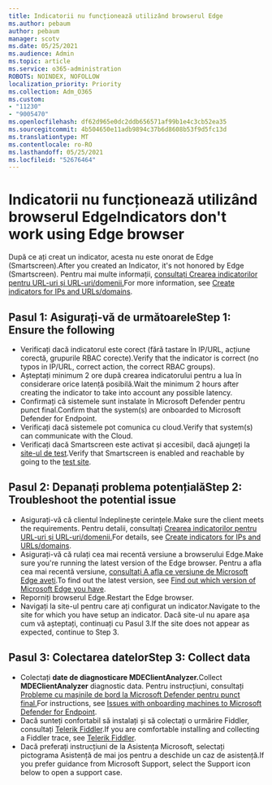 ```yaml
---
title: Indicatorii nu funcționează utilizând browserul Edge
ms.author: pebaum
author: pebaum
manager: scotv
ms.date: 05/25/2021
ms.audience: Admin
ms.topic: article
ms.service: o365-administration
ROBOTS: NOINDEX, NOFOLLOW
localization_priority: Priority
ms.collection: Adm_O365
ms.custom:
- "11230"
- "9005470"
ms.openlocfilehash: df62d965e0dc2ddb656571af99b1e4c3cb52ea35
ms.sourcegitcommit: 4b504650e11adb9894c37b6d8608b53f9d5fc13d
ms.translationtype: MT
ms.contentlocale: ro-RO
ms.lasthandoff: 05/25/2021
ms.locfileid: "52676464"
---
```

# <a name="indicators-dont-work-using-edge-browser"></a><span data-ttu-id="24e92-102">Indicatorii nu funcționează utilizând browserul Edge</span><span class="sxs-lookup"><span data-stu-id="24e92-102">Indicators don't work using Edge browser</span></span>

<span data-ttu-id="24e92-103">După ce ați creat un indicator, acesta nu este onorat de Edge (Smartscreen).</span><span class="sxs-lookup"><span data-stu-id="24e92-103">After you created an Indicator, it's not honored by Edge (Smartscreen).</span></span> <span data-ttu-id="24e92-104">Pentru mai multe informații, [consultați Crearea indicatorilor pentru URL-uri și URL-uri/domenii.](/microsoft-365/security/defender-endpoint/indicator-ip-domain)</span><span class="sxs-lookup"><span data-stu-id="24e92-104">For more information, see [Create indicators for IPs and URLs/domains](/microsoft-365/security/defender-endpoint/indicator-ip-domain).</span></span>

## <a name="step-1-ensure-the-following"></a><span data-ttu-id="24e92-105">Pasul 1: Asigurați-vă de următoarele</span><span class="sxs-lookup"><span data-stu-id="24e92-105">Step 1: Ensure the following</span></span>

- <span data-ttu-id="24e92-106">Verificați dacă indicatorul este corect (fără tastare în IP/URL, acțiune corectă, grupurile RBAC corecte).</span><span class="sxs-lookup"><span data-stu-id="24e92-106">Verify that the indicator is correct (no typos in IP/URL, correct action, the correct RBAC groups).</span></span>
- <span data-ttu-id="24e92-107">Așteptați minimum 2 ore după crearea indicatorului pentru a lua în considerare orice latență posibilă.</span><span class="sxs-lookup"><span data-stu-id="24e92-107">Wait the minimum 2 hours after creating the indicator to take into account any possible latency.</span></span>
- <span data-ttu-id="24e92-108">Confirmați că sistemele sunt instalate în Microsoft Defender pentru punct final.</span><span class="sxs-lookup"><span data-stu-id="24e92-108">Confirm that the system(s) are onboarded to Microsoft Defender for Endpoint.</span></span>
- <span data-ttu-id="24e92-109">Verificați dacă sistemele pot comunica cu cloud.</span><span class="sxs-lookup"><span data-stu-id="24e92-109">Verify that system(s) can communicate with the Cloud.</span></span>
- <span data-ttu-id="24e92-110">Verificați dacă Smartscreen este activat și accesibil, dacă ajungeți la [site-ul de test](https://demo.smartscreen.msft.net).</span><span class="sxs-lookup"><span data-stu-id="24e92-110">Verify that Smartscreen is enabled and reachable by going to the [test site](https://demo.smartscreen.msft.net).</span></span>

## <a name="step-2-troubleshoot-the-potential-issue"></a><span data-ttu-id="24e92-111">Pasul 2: Depanați problema potențială</span><span class="sxs-lookup"><span data-stu-id="24e92-111">Step 2: Troubleshoot the potential issue</span></span>

- <span data-ttu-id="24e92-112">Asigurați-vă că clientul îndeplinește cerințele.</span><span class="sxs-lookup"><span data-stu-id="24e92-112">Make sure the client meets the requirements.</span></span> <span data-ttu-id="24e92-113">Pentru detalii, consultați [Crearea indicatorilor pentru URL-uri și URL-uri/domenii.](/microsoft-365/security/defender-endpoint/indicator-ip-domain)</span><span class="sxs-lookup"><span data-stu-id="24e92-113">For details, see [Create indicators for IPs and URLs/domains](/microsoft-365/security/defender-endpoint/indicator-ip-domain).</span></span>
- <span data-ttu-id="24e92-114">Asigurați-vă că rulați cea mai recentă versiune a browserului Edge.</span><span class="sxs-lookup"><span data-stu-id="24e92-114">Make sure you're running the latest version of the Edge browser.</span></span> <span data-ttu-id="24e92-115">Pentru a afla cea mai recentă versiune, [consultați A afla ce versiune de Microsoft Edge aveți](https://support.microsoft.com/microsoft-edge/find-out-which-version-of-microsoft-edge-you-have-c726bee8-c42e-e472-e954-4cf5123497eb).</span><span class="sxs-lookup"><span data-stu-id="24e92-115">To find out the latest version, see [Find out which version of Microsoft Edge you have](https://support.microsoft.com/microsoft-edge/find-out-which-version-of-microsoft-edge-you-have-c726bee8-c42e-e472-e954-4cf5123497eb).</span></span>
- <span data-ttu-id="24e92-116">Reporniți browserul Edge.</span><span class="sxs-lookup"><span data-stu-id="24e92-116">Restart the Edge browser.</span></span>
- <span data-ttu-id="24e92-117">Navigați la site-ul pentru care ați configurat un indicator.</span><span class="sxs-lookup"><span data-stu-id="24e92-117">Navigate to the site for which you have setup an indicator.</span></span> <span data-ttu-id="24e92-118">Dacă site-ul nu apare așa cum vă așteptați, continuați cu Pasul 3.</span><span class="sxs-lookup"><span data-stu-id="24e92-118">If the site does not appear as expected, continue to Step 3.</span></span> 

## <a name="step-3-collect-data"></a><span data-ttu-id="24e92-119">Pasul 3: Colectarea datelor</span><span class="sxs-lookup"><span data-stu-id="24e92-119">Step 3: Collect data</span></span>

- <span data-ttu-id="24e92-120">Colectați **date de diagnosticare MDEClientAnalyzer.**</span><span class="sxs-lookup"><span data-stu-id="24e92-120">Collect **MDEClientAnalyzer** diagnostic data.</span></span> <span data-ttu-id="24e92-121">Pentru instrucțiuni, consultați [Probleme cu mașinile de bord la Microsoft Defender pentru punct final.](issues-with-onboarding-machines.md)</span><span class="sxs-lookup"><span data-stu-id="24e92-121">For instructions, see [Issues with onboarding machines to Microsoft Defender for Endpoint](issues-with-onboarding-machines.md).</span></span>
- <span data-ttu-id="24e92-122">Dacă sunteți confortabil să instalați și să colectați o urmărire Fiddler, consultați [Telerik Fiddler](http://www.telerik.com/fiddler).</span><span class="sxs-lookup"><span data-stu-id="24e92-122">If you are comfortable installing and collecting a Fiddler trace, see [Telerik Fiddler](http://www.telerik.com/fiddler).</span></span>
- <span data-ttu-id="24e92-123">Dacă preferați instrucțiuni de la Asistența Microsoft, selectați pictograma Asistență de mai jos pentru a deschide un caz de asistență.</span><span class="sxs-lookup"><span data-stu-id="24e92-123">If you prefer guidance from Microsoft Support, select the Support icon below to open a support case.</span></span>
